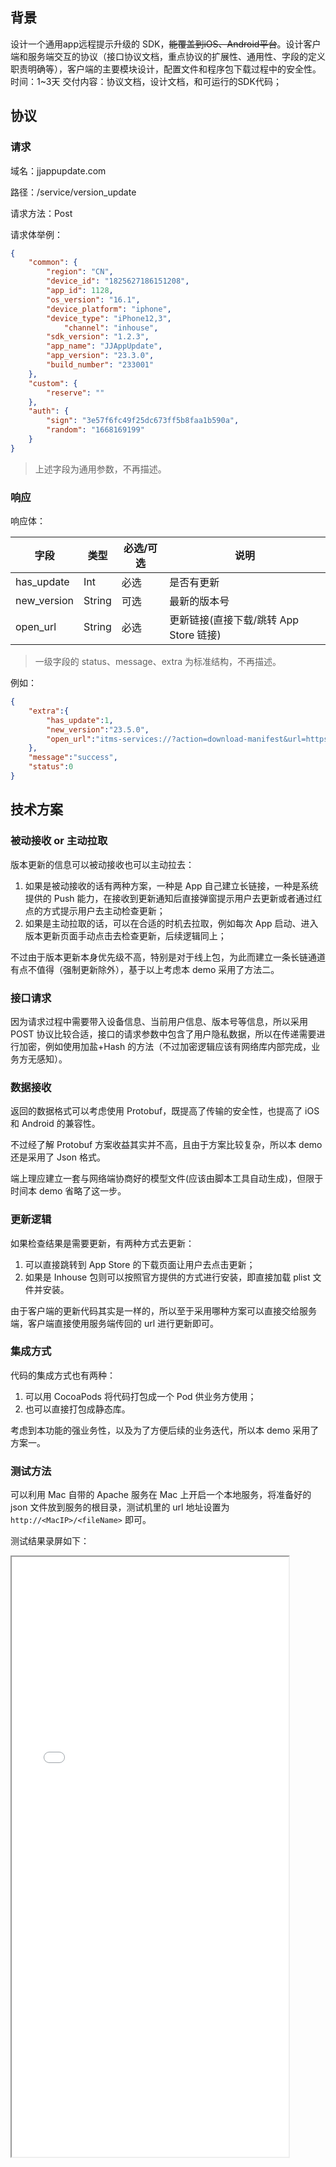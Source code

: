 ## 背景

设计一个通用app远程提示升级的 SDK，~~能覆盖到iOS、Android平台~~。设计客户端和服务端交互的协议（接口协议文档，重点协议的扩展性、通用性、字段的定义职责明确等），客户端的主要模块设计，配置文件和程序包下载过程中的安全性。
时间：1~3天
交付内容：协议文档，设计文档，和可运行的SDK代码；



## 协议

### 请求

域名：jjappupdate.com

路径：/service/version_update

请求方法：Post

请求体举例：

```json
{
	"common": {
		"region": "CN",
		"device_id": "1825627186151208",
		"app_id": 1128,
		"os_version": "16.1",
		"device_platform": "iphone",
		"device_type": "iPhone12,3",
    		"channel": "inhouse",
		"sdk_version": "1.2.3",
		"app_name": "JJAppUpdate",
		"app_version": "23.3.0",
		"build_number": "233001"
	},
	"custom": {
		"reserve": ""
	},
	"auth": {
		"sign": "3e57f6fc49f25dc673ff5b8faa1b590a",
		"random": "1668169199"
	}
}
```

> 上述字段为通用参数，不再描述。



### 响应

响应体：

| 字段        | 类型   | 必选/可选 | 说明                                   |
| ----------- | ------ | --------- | -------------------------------------- |
| has_update  | Int    | 必选      | 是否有更新                             |
| new_version | String | 可选      | 最新的版本号                           |
| open_url    | String | 必选      | 更新链接(直接下载/跳转 App Store 链接) |

> 一级字段的 status、message、extra 为标准结构，不再描述。

例如：

```json
{
    "extra":{
        "has_update":1,
        "new_version":"23.5.0",
        "open_url":"itms-services://?action=download-manifest&url=https://www.jjappupdate.com/ios/manifest.plist"
    },
    "message":"success",
    "status":0
}
```







## 技术方案

### 被动接收 or 主动拉取

版本更新的信息可以被动接收也可以主动拉去：

1. 如果是被动接收的话有两种方案，一种是 App 自己建立长链接，一种是系统提供的 Push 能力，在接收到更新通知后直接弹窗提示用户去更新或者通过红点的方式提示用户去主动检查更新；
2. 如果是主动拉取的话，可以在合适的时机去拉取，例如每次 App 启动、进入版本更新页面手动点击去检查更新，后续逻辑同上；

不过由于版本更新本身优先级不高，特别是对于线上包，为此而建立一条长链通道有点不值得（强制更新除外），基于以上考虑本 demo 采用了方法二。



### 接口请求

因为请求过程中需要带入设备信息、当前用户信息、版本号等信息，所以采用 POST 协议比较合适，接口的请求参数中包含了用户隐私数据，所以在传递需要进行加密，例如使用加盐+Hash 的方法（不过加密逻辑应该有网络库内部完成，业务方无感知）。



### 数据接收

返回的数据格式可以考虑使用 Protobuf，既提高了传输的安全性，也提高了 iOS 和 Android 的兼容性。

不过经了解 Protobuf 方案收益其实并不高，且由于方案比较复杂，所以本 demo 还是采用了 Json 格式。

端上理应建立一套与网络端协商好的模型文件(应该由脚本工具自动生成)，但限于时间本 demo 省略了这一步。



### 更新逻辑

如果检查结果是需要更新，有两种方式去更新：

1. 可以直接跳转到 App Store 的下载页面让用户去点击更新；
2. 如果是 Inhouse 包则可以按照官方提供的方式进行安装，即直接加载 plist 文件并安装。

由于客户端的更新代码其实是一样的，所以至于采用哪种方案可以直接交给服务端，客户端直接使用服务端传回的 url 进行更新即可。



### 集成方式

代码的集成方式也有两种：

1. 可以用 CocoaPods 将代码打包成一个 Pod 供业务方使用；
2. 也可以直接打包成静态库。

考虑到本功能的强业务性，以及为了方便后续的业务迭代，所以本 demo 采用了方案一。





### 测试方法

可以利用 Mac 自带的 Apache 服务在 Mac 上开启一个本地服务，将准备好的 json 文件放到服务的根目录，测试机里的 url 地址设置为 `http://<MacIP>/<fileName>` 即可。

测试结果录屏如下：


<iframe width=443 height=960 src="./Resources/JJAppUpdateDemo.mp4">




<video src="./Resources/JJAppUpdateDemo.mp4" controls="controls" width="720" height="405"></video>
